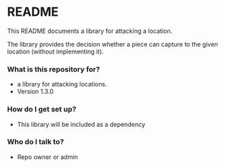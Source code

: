 # README #

This README documents a library for attacking a location.

The library provides the decision whether a piece can capture to the given location (without implementing it).

### What is this repository for? ###

* a library for attacking locations.
* Version 1.3.0

### How do I get set up? ###

* This library will be included as a dependency

### Who do I talk to? ###

* Repo owner or admin
